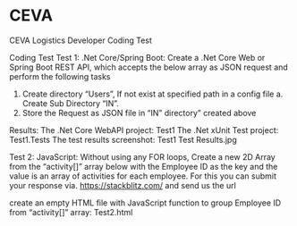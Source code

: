 # CEVA
CEVA Logistics Developer Coding Test

Coding Test
Test 1: .Net Core/Spring Boot:
Create a .Net Core Web or Spring Boot REST API, which accepts the below array as JSON
request and perform the following tasks
1. Create directory “Users”, If not exist at specified path in a config file
a. Create Sub Directory “IN”.
2. Store the Request as JSON file in “IN” directory” created above

Results:
The .Net Core WebAPI project: Test1 
The .Net xUnit Test project: Test1.Tests
The test results screenshot: Test1 Test Results.jpg


Test 2: JavaScript:
Without using any FOR loops, Create a new 2D Array from the “activity[]” array below with
the Employee ID as the key and the value is an array of activities for each employee.
For this you can submit your response via. https://stackblitz.com/ and send us the url

create an empty HTML file with JavaScript function to group Employee ID from “activity[]” array: Test2.html

